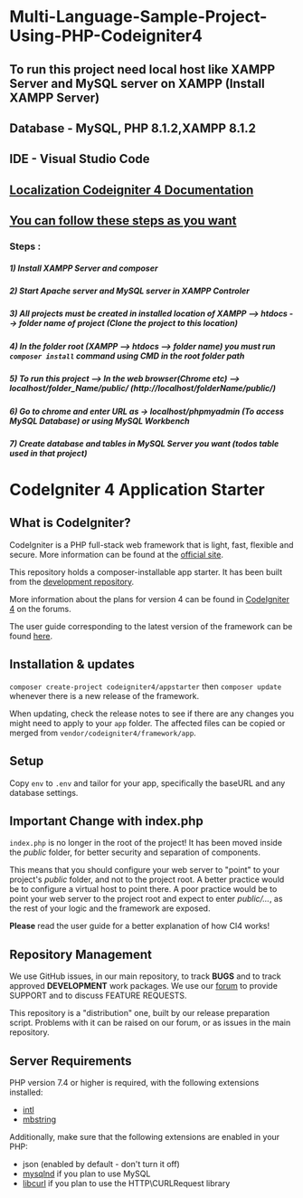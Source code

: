 # Multi-Language-Sample-Project-Using-PHP-Codeigniter4
## To run this project need local host like XAMPP Server and MySQL server on XAMPP (Install XAMPP Server)
## Database - MySQL, PHP 8.1.2,XAMPP 8.1.2
## IDE - Visual Studio Code
## [Localization Codeigniter 4 Documentation](https://codeigniter4.github.io/userguide/outgoing/localization.html)
## [You can follow these steps as you want](https://onlinewebtutorblog.com/create-multilingual-website-in-codeigniter-4/#Create_View_Layout_Files)

### Steps :
##### 1) Install XAMPP Server and composer
##### 2) Start Apache server and MySQL server in XAMPP Controler
##### 3) All projects must be created in installed location of XAMPP --> htdocs --> folder name of project (Clone the project to this location)
##### 4) In the folder root (XAMPP --> htdocs --> folder name) you must run ```composer install``` command using CMD in the root folder path
##### 5) To run this project --> In the web browser(Chrome etc) --> localhost/folder_Name/public/ (http://localhost/folderName/public/)
##### 6) Go to chrome and enter URL as → localhost/phpmyadmin (To access MySQL Database) or using MySQL Workbench
##### 7) Create database and tables in MySQL Server you want (todos table used in that project)

# CodeIgniter 4 Application Starter

## What is CodeIgniter?

CodeIgniter is a PHP full-stack web framework that is light, fast, flexible and secure.
More information can be found at the [official site](https://codeigniter.com).

This repository holds a composer-installable app starter.
It has been built from the
[development repository](https://github.com/codeigniter4/CodeIgniter4).

More information about the plans for version 4 can be found in [CodeIgniter 4](https://forum.codeigniter.com/forumdisplay.php?fid=28) on the forums.

The user guide corresponding to the latest version of the framework can be found
[here](https://codeigniter4.github.io/userguide/).

## Installation & updates

`composer create-project codeigniter4/appstarter` then `composer update` whenever
there is a new release of the framework.

When updating, check the release notes to see if there are any changes you might need to apply
to your `app` folder. The affected files can be copied or merged from
`vendor/codeigniter4/framework/app`.

## Setup

Copy `env` to `.env` and tailor for your app, specifically the baseURL
and any database settings.

## Important Change with index.php

`index.php` is no longer in the root of the project! It has been moved inside the *public* folder,
for better security and separation of components.

This means that you should configure your web server to "point" to your project's *public* folder, and
not to the project root. A better practice would be to configure a virtual host to point there. A poor practice would be to point your web server to the project root and expect to enter *public/...*, as the rest of your logic and the
framework are exposed.

**Please** read the user guide for a better explanation of how CI4 works!

## Repository Management

We use GitHub issues, in our main repository, to track **BUGS** and to track approved **DEVELOPMENT** work packages.
We use our [forum](http://forum.codeigniter.com) to provide SUPPORT and to discuss
FEATURE REQUESTS.

This repository is a "distribution" one, built by our release preparation script.
Problems with it can be raised on our forum, or as issues in the main repository.

## Server Requirements

PHP version 7.4 or higher is required, with the following extensions installed:

- [intl](http://php.net/manual/en/intl.requirements.php)
- [mbstring](http://php.net/manual/en/mbstring.installation.php)

Additionally, make sure that the following extensions are enabled in your PHP:

- json (enabled by default - don't turn it off)
- [mysqlnd](http://php.net/manual/en/mysqlnd.install.php) if you plan to use MySQL
- [libcurl](http://php.net/manual/en/curl.requirements.php) if you plan to use the HTTP\CURLRequest library
